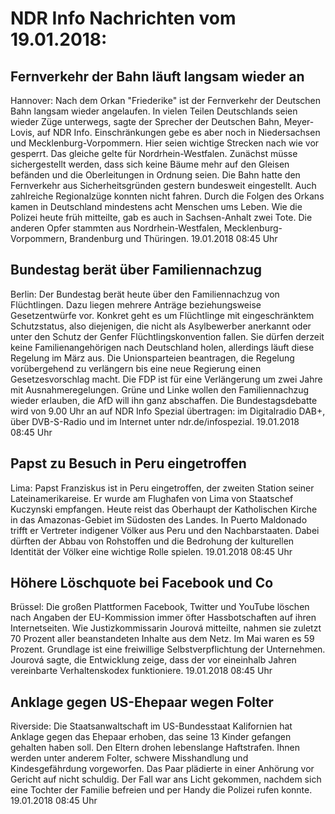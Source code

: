 # NDR Info Nachrichten vom 19.01.2018:


## Fernverkehr der Bahn läuft langsam wieder an
Hannover: Nach dem Orkan "Friederike" ist der Fernverkehr der Deutschen Bahn langsam wieder angelaufen. In vielen Teilen Deutschlands seien wieder Züge unterwegs, sagte der Sprecher der Deutschen Bahn, Meyer-Lovis, auf NDR Info. Einschränkungen gebe es aber noch in Niedersachsen und Mecklenburg-Vorpommern. Hier seien wichtige Strecken nach wie vor gesperrt. Das gleiche gelte für Nordrhein-Westfalen. Zunächst müsse sichergestellt werden, dass sich keine Bäume mehr auf den Gleisen befänden und die Oberleitungen in Ordnung seien. Die Bahn hatte den Fernverkehr aus Sicherheitsgründen gestern bundesweit eingestellt. Auch zahlreiche Regionalzüge konnten nicht fahren. Durch die Folgen des Orkans kamen in Deutschland mindestens acht Menschen ums Leben. Wie die Polizei heute früh mitteilte, gab es auch in Sachsen-Anhalt zwei Tote. Die anderen Opfer stammten aus Nordrhein-Westfalen, Mecklenburg-Vorpommern, Brandenburg und Thüringen. 19.01.2018 08:45 Uhr 

## Bundestag berät über Familiennachzug
Berlin: Der Bundestag berät heute über den Familiennachzug von Flüchtlingen. Dazu liegen mehrere Anträge beziehungsweise Gesetzentwürfe vor. Konkret geht es um Flüchtlinge mit eingeschränktem Schutzstatus, also diejenigen, die nicht als Asylbewerber anerkannt oder unter den Schutz der Genfer Flüchtlingskonvention fallen. Sie dürfen derzeit keine Familienangehörigen nach Deutschland holen, allerdings läuft diese Regelung im März aus. Die Unionsparteien beantragen, die Regelung vorübergehend zu verlängern bis eine neue Regierung einen Gesetzesvorschlag macht. Die FDP ist für eine Verlängerung um zwei Jahre mit Ausnahmeregelungen. Grüne und Linke wollen den Familiennachzug wieder erlauben, die AfD will ihn ganz abschaffen. Die Bundestagsdebatte wird von 9.00 Uhr an auf NDR Info Spezial übertragen: im Digitalradio DAB+, über DVB-S-Radio und im Internet unter ndr.de/infospezial. 19.01.2018 08:45 Uhr 

## Papst zu Besuch in Peru eingetroffen
Lima:	Papst Franziskus ist in Peru eingetroffen, der zweiten Station seiner Lateinamerikareise. Er wurde am Flughafen von Lima von Staatschef Kuczynski empfangen. Heute reist das Oberhaupt der Katholischen Kirche in das Amazonas-Gebiet im Südosten des Landes. In Puerto Maldonado trifft er Vertreter indigener Völker aus Peru und den Nachbarstaaten. Dabei dürften der Abbau von Rohstoffen und die Bedrohung der kulturellen Identität der Völker eine wichtige Rolle spielen. 19.01.2018 08:45 Uhr 

## Höhere Löschquote bei Facebook und Co
Brüssel:	Die großen Plattformen Facebook, Twitter und YouTube löschen nach Angaben der EU-Kommission immer öfter Hassbotschaften auf ihren Internetseiten. Wie Justizkommissarin Jourová mitteilte, nahmen sie zuletzt 70 Prozent aller beanstandeten Inhalte aus dem Netz. Im Mai waren es 59 Prozent. Grundlage ist eine freiwillige Selbstverpflichtung der Unternehmen. Jourová sagte, die Entwicklung zeige, dass der vor eineinhalb Jahren vereinbarte Verhaltenskodex funktioniere. 19.01.2018 08:45 Uhr 

## Anklage gegen US-Ehepaar wegen Folter
Riverside: Die Staatsanwaltschaft im US-Bundesstaat Kalifornien hat Anklage gegen das Ehepaar erhoben, das seine 13 Kinder gefangen gehalten haben soll. Den Eltern drohen lebenslange Haftstrafen. Ihnen werden unter anderem Folter, schwere Misshandlung und Kindesgefährdung vorgeworfen. Das Paar plädierte in einer Anhörung vor Gericht auf nicht schuldig. Der Fall war ans Licht gekommen, nachdem sich eine Tochter der Familie befreien und per Handy die Polizei rufen konnte. 19.01.2018 08:45 Uhr 
